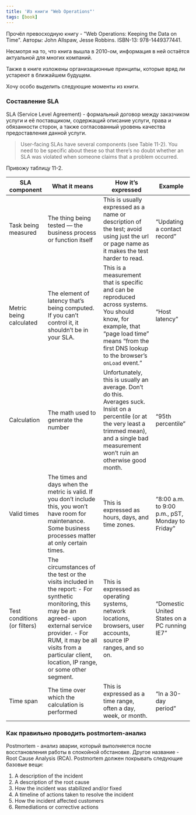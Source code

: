 ```yaml
---
title: 'Из книги "Web Operations"'
tags: [book]
---
```

Прочёл превосходную книгу - "Web Operations: Keeping the Data on Time". Авторы: John Allspaw, Jesse Robbins. ISBN-13: 978-1449377441.

Несмотря на то, что книга вышла в 2010-ом, информация в ней остаётся актуальной для многих компаний.

Также в книге изложены организационные принципы, которые вряд ли устареют в ближайшем будущем.

Хочу особо выделить следующие моменты из книги.

### Составление SLA
SLA (Service Level Agreement) - формальный договор между заказчиком услуги и её поставщиком, содержащий описание услуги, права и обязанности сторон, а также согласованный уровень качества предоставления данной услуги.

> User-facing SLAs have several components (see Table 11-2). You need to be specific about these so that there’s no doubt whether an SLA was violated when someone claims that a problem occurred.

Привожу таблицу 11-2.

| SLA component       | What it means                                                  | How it’s expressed                                                                                                                         | Example |
|---------------------|----------------------------------------------------------------|--------------------------------------------------------------------------------------------------------------------------------------------|---------|
| Task being measured | The thing being tested — the business process or function itself | This is usually expressed as a name or description of the test; avoid using just the url or page name as it makes the test harder to read. |“Updating  a contact  record”|
|Metric being  calculated|The element of latency that’s being computed. If you can’t control it, it shouldn’t be in your SLA.|This is a measurement  that is specific and can be reproduced across systems. You should know, for example, that “page load time” means “from the first DNS lookup to the browser’s `onLoad` event.”|“Host latency”|
|Calculation|The math used to generate the number|Unfortunately, this is usually an average. Don’t do this. Averages suck. Insist on a percentile (or  at the very least a trimmed  mean), and a single bad measurement won’t ruin an otherwise good month.|“95th percentile”|
|Valid times|The times and days when the metric is valid. If you don’t include this, you won’t have room for maintenance. Some business processes matter at only certain times.|This is expressed as hours, days, and time zones.|“8:00 a.m. to 9:00  p.m., pST, Monday to Friday”|
|Test conditions (or filters)|The circumstances of the test or the visits included in the report: - For synthetic monitoring, this may be an agreed- upon external service provider. - For RUM, it may be all visits from a particular client, location, IP range, or some other segment.|This is expressed as operating systems, network locations, browsers, user accounts, source IP ranges, and so on.|“Domestic United States on a PC running IE7”|
|Time span|The time over which the calculation is performed|This is expressed as a time range, often a day, week, or month.|“In a 30-day period”|


### Как правильно проводить postmortem-анализ
Postmortem - анализ аварии, который выполняется после восстановления работы в спокойной обстановке. Другое название -  Root Cause Analysis (RCA).
Postmortem должен покрывать следующие базовые вещи:

1.	 A description of the incident
2.	 A description of the root cause
3.	 How the incident was stabilized and/or fixed
4.	 A timeline of actions taken to resolve the incident
5.	 How the incident affected customers
6.	 Remediations or corrective actions
